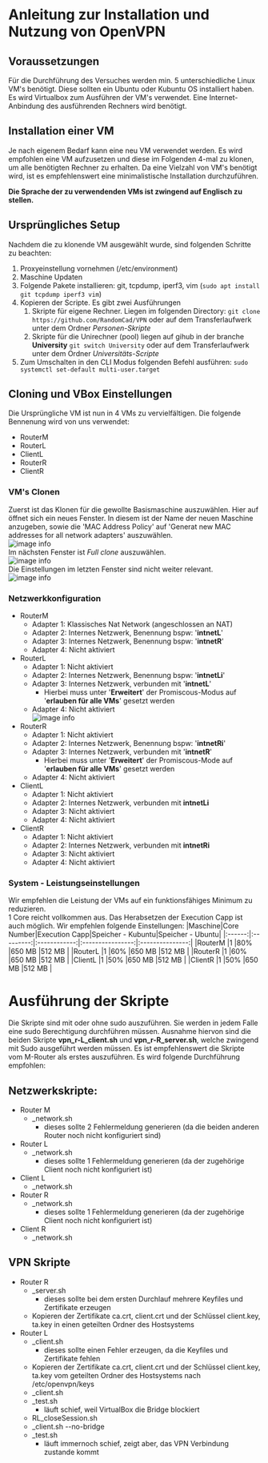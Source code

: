# Anleitung zur Installation und Nutzung von OpenVPN
## Voraussetzungen
Für die Durchführung des Versuches werden min. 5 unterschiedliche Linux VM's benötigt. Diese sollten ein Ubuntu oder Kubuntu OS installiert haben.  
Es wird Virtualbox zum Ausführen der VM's verwendet. Eine Internet-Anbindung des ausführenden Rechners wird benötigt.
## Installation einer VM
Je nach eigenem Bedarf kann eine neu VM verwendet werden. Es wird empfohlen eine VM aufzusetzen und diese im Folgenden 4-mal zu klonen, um alle benötigten Rechner zu erhalten. Da eine Vielzahl von VM's benötigt wird, ist es empfehlenswert eine minimalistische Installation durchzuführen.  

**Die Sprache der zu verwendenden VMs ist zwingend auf Englisch zu stellen.**
## Ursprüngliches Setup
Nachdem die zu klonende VM ausgewählt wurde, sind folgenden Schritte zu beachten:
1. Proxyeinstellung vornehmen (/etc/environment)
2. Maschine Updaten
3. Folgende Pakete installieren: git, tcpdump, iperf3, vim (`sudo apt install git tcpdump iperf3 vim`)
4. Kopieren der Scripte. Es gibt zwei Ausführungen
    1. Skripte für eigene Rechner. Liegen im folgenden Directory: `git clone https://github.com/RandomCad/VPN` oder auf dem Transferlaufwerk unter dem Ordner *Personen-Skripte*
    1. Skripte für die Unirechner (pool) liegen auf gihub in der branche **University** `git switch University` oder auf dem Transferlaufwerk unter dem Ordner *Universitäts-Scripte*
6. Zum Umschalten in den CLI Modus folgenden Befehl ausführen: `sudo systemctl set-default multi-user.target`
## Cloning und VBox Einstellungen
Die Ursprüngliche VM ist nun in 4 VMs zu vervielfältigen. Die folgende Bennenung wird von uns verwendet:
* RouterM
* RouterL
* ClientL
* RouterR
* ClientR  
### VM's Clonen
Zuerst ist das Klonen für die gewollte Basismaschine auszuwählen. Hier auf öffnet sich ein neues Fenster. In
diesem ist der Name der neuen Maschine anzugeben, sowie die 'MAC Address Policy' auf 'Generat new MAC addresses for all network adapters' auszuwählen.  
![image info](./Pictures/Clone1.png)  
Im nächsten Fenster ist *Full clone* auszuwählen.  
![image info](./Pictures/Clone2.png)  
Die Einstellungen im letzten Fenster sind nicht weiter relevant.  
![image info](./Pictures/Clone3.png)  
### Netzwerkkonfiguration
* RouterM
    * Adapter 1: Klassisches Nat Network (angeschlossen an NAT)
    * Adapter 2: Internes Netzwerk, Benennung bspw: '**intnetL**'
    * Adapter 3: Internes Netzwerk, Benennung bspw: '**intnetR**'
    * Adapter 4: Nicht aktiviert
* RouterL
    * Adapter 1: Nicht aktiviert
    * Adapter 2: Internes Netzwerk, Benennung bspw: '**intnetLi**'
    * Adapter 3: Internes Netzwerk, verbunden mit '**intnetL**'
       * Hierbei muss unter '**Erweitert**' der Promiscous-Modus auf '**erlauben für alle VMs**' gesetzt werden
    * Adapter 4: Nicht aktiviert  
![image info](./Pictures/Network1.png)  
* RouterR
    * Adapter 1: Nicht aktiviert
    * Adapter 2: Internes Netzwerk, Benennung bspw: '**intnetRi**'
    * Adapter 3: Internes Netzwerk, verbunden mit '**intnetR**'
       * Hierbei muss unter '**Erweitert**' der Promiscous-Mode auf '**erlauben für alle VMs**' gesetzt werden
    * Adapter 4: Nicht aktiviert
* ClientL
    * Adapter 1: Nicht aktiviert
    * Adapter 2: Internes Netzwerk, verbunden mit **intnetLi**
    * Adapter 3: Nicht aktiviert
    * Adapter 4: Nicht aktiviert
* ClientR
    * Adapter 1: Nicht aktiviert
    * Adapter 2: Internes Netzwerk, verbunden mit **intnetRi**
    * Adapter 3: Nicht aktiviert
    * Adapter 4: Nicht aktiviert
### System - Leistungseinstellungen
Wir empfehlen die Leistung der VMs auf ein funktionsfähiges Minimum zu reduzieren.  
1 Core reicht vollkommen aus. Das Herabsetzen der Execution Capp ist auch möglich. Wir empfehlen folgende Einstellungen:
|Maschine|Core Number|Execution Capp|Speicher - Kubuntu|Speicher - Ubuntu|
|:------:|:---------:|:------------:|:----------------:|:---------------:|
|RouterM |1          |80%           |650 MB            |512 MB           |
|RouterL |1          |60%           |650 MB            |512 MB           |
|RouterR |1          |60%           |650 MB            |512 MB           |
|ClientL |1          |50%           |650 MB            |512 MB           |
|ClientR |1          |50%           |650 MB            |512 MB           |
# Ausführung der Skripte
Die Skripte sind mit oder ohne sudo auszuführen. Sie werden in jedem Falle eine sudo Berechtigung durchführen müssen. Ausnahme hiervon sind die beiden Skripte **vpn_r-L_client.sh** und **vpn_r-R_server.sh**, welche zwingend mit Sudo ausgeführt werden müssen. Es ist empfehlenswert die Skripte vom M-Router als erstes auszuführen. Es wird folgende Durchführung empfohlen:
## Netzwerkskripte:
* Router M
   * _network.sh
      * dieses sollte 2 Fehlermeldung generieren (da die beiden anderen Router noch nicht konfiguriert sind)
* Router L
   * _network.sh
      * dieses sollte 1 Fehlermeldung generieren (da der zugehörige Client noch nicht konfiguriert ist)
* Client L
   * _network.sh
* Router R
   * _network.sh
      * dieses sollte 1 Fehlermeldung generieren (da der zugehörige Client noch nicht konfiguriert ist)
* Client R
   * _network.sh

## VPN Skripte
* Router R
   * _server.sh
      * dieses sollte bei dem ersten Durchlauf mehrere Keyfiles und Zertifikate erzeugen
   * Kopieren der Zertifikate ca.crt, client.crt und der Schlüssel client.key, ta.key in einen geteilten Ordner des Hostsystems
* Router L
   * _client.sh
      * dieses sollte einen Fehler erzeugen, da die Keyfiles und Zertifikate fehlen
   * Kopieren der Zertifikate ca.crt, client.crt und der Schlüssel client.key, ta.key vom geteilten Ordner des Hostsystems nach /etc/openvpn/keys
   * _client.sh
   * _test.sh
      * läuft schief, weil VirtualBox die Bridge blockiert
   * RL_closeSession.sh
   * _client.sh --no-bridge
   * _test.sh
      * läuft immernoch schief, zeigt aber, das VPN Verbindung zustande kommt 


